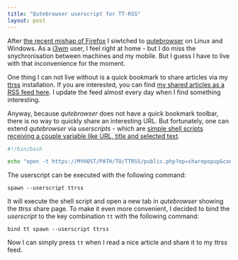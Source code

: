```yaml
---
title: "Qutebrowser userscript for TT-RSS"
layout: post
---
```

After [the recent mishap of Firefox][0] I siwtched to [qutebrowser][1] on Linux and Windows. As a [i3wm][2] user, I feel right at home - but I do miss the snychronisation between machines and my mobile. But I guess I have to live with that inconvenience for the moment.

One thing I can not live without is a quick bookmark to share articles via my [ttrss][3] installation. If you are interested, you can find [my shared articles as a RSS feed here][4]. I update the feed almost every day when I find something interesting.

Anyway, because *qutebrowser* does not have a quick bookmark toolbar, there is no way to quickly share an interesting URL. But fortunately, one can extend *qutebrowser* via *userscripts* - which are [simple shell scripts receiving a couple variable like URL, title and selected text][5].

```` bash
#!/bin/bash

echo "open -t https://MYHOST/PATH/TO/TTRSS/public.php?op=sharepopup&content=${QUTE_SELECTED_TEXT}&title=${QUTE_TITLE}&url=${QUTE_URL}" >> "$QUTE_FIFO"
````

The userscript can be executed with the following command:

    spawn --userscript ttrss

It will execute the shell script and open a new tab in *qutebrowser* showing the *ttrss* share page. To make it even more convenient, I decided to bind the *userscript* to the key combination `tt` with the following command:

    bind tt spawn --userscript ttrss

Now I can simply press `tt` when I read a nice article and share it to my *ttrss* feed.


[0]: https://blog.mozilla.org/firefox/update-looking-glass-add/
[1]: https://www.qutebrowser.org/
[2]: https://i3wm.org/
[3]: https://tt-rss.org/
[4]: https://www.kopis.de/tt/public.php?op=rss&id=-2&view-mode=all_articles&key=af7d97f5762ec3f4de058ab70e53b30514d88857
[5]: https://github.com/qutebrowser/qutebrowser/blob/master/doc/userscripts.asciidoc
